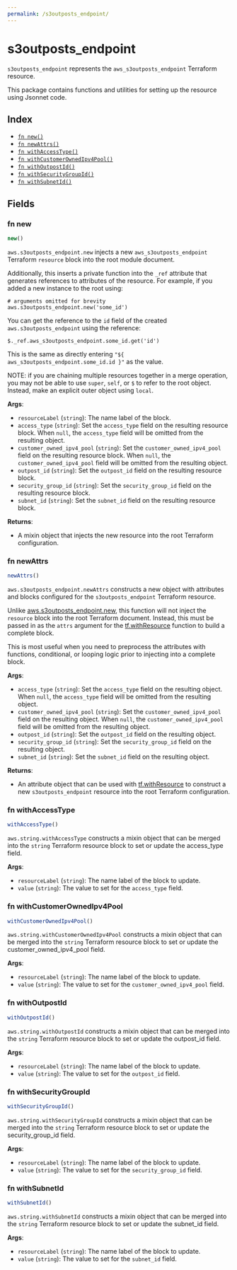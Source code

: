 ```yaml
---
permalink: /s3outposts_endpoint/
---
```


# s3outposts_endpoint

`s3outposts_endpoint` represents the `aws_s3outposts_endpoint` Terraform resource.



This package contains functions and utilities for setting up the resource using Jsonnet code.


## Index

* [`fn new()`](#fn-new)
* [`fn newAttrs()`](#fn-newattrs)
* [`fn withAccessType()`](#fn-withaccesstype)
* [`fn withCustomerOwnedIpv4Pool()`](#fn-withcustomerownedipv4pool)
* [`fn withOutpostId()`](#fn-withoutpostid)
* [`fn withSecurityGroupId()`](#fn-withsecuritygroupid)
* [`fn withSubnetId()`](#fn-withsubnetid)

## Fields

### fn new

```ts
new()
```


`aws.s3outposts_endpoint.new` injects a new `aws_s3outposts_endpoint` Terraform `resource`
block into the root module document.

Additionally, this inserts a private function into the `_ref` attribute that generates references to attributes of the
resource. For example, if you added a new instance to the root using:

    # arguments omitted for brevity
    aws.s3outposts_endpoint.new('some_id')

You can get the reference to the `id` field of the created `aws.s3outposts_endpoint` using the reference:

    $._ref.aws_s3outposts_endpoint.some_id.get('id')

This is the same as directly entering `"${ aws_s3outposts_endpoint.some_id.id }"` as the value.

NOTE: if you are chaining multiple resources together in a merge operation, you may not be able to use `super`, `self`,
or `$` to refer to the root object. Instead, make an explicit outer object using `local`.

**Args**:
  - `resourceLabel` (`string`): The name label of the block.
  - `access_type` (`string`): Set the `access_type` field on the resulting resource block. When `null`, the `access_type` field will be omitted from the resulting object.
  - `customer_owned_ipv4_pool` (`string`): Set the `customer_owned_ipv4_pool` field on the resulting resource block. When `null`, the `customer_owned_ipv4_pool` field will be omitted from the resulting object.
  - `outpost_id` (`string`): Set the `outpost_id` field on the resulting resource block.
  - `security_group_id` (`string`): Set the `security_group_id` field on the resulting resource block.
  - `subnet_id` (`string`): Set the `subnet_id` field on the resulting resource block.

**Returns**:
- A mixin object that injects the new resource into the root Terraform configuration.


### fn newAttrs

```ts
newAttrs()
```


`aws.s3outposts_endpoint.newAttrs` constructs a new object with attributes and blocks configured for the `s3outposts_endpoint`
Terraform resource.

Unlike [aws.s3outposts_endpoint.new](#fn-new), this function will not inject the `resource`
block into the root Terraform document. Instead, this must be passed in as the `attrs` argument for the
[tf.withResource](https://github.com/tf-libsonnet/core/tree/main/docs#fn-withresource) function to build a complete block.

This is most useful when you need to preprocess the attributes with functions, conditional, or looping logic prior to
injecting into a complete block.

**Args**:
  - `access_type` (`string`): Set the `access_type` field on the resulting object. When `null`, the `access_type` field will be omitted from the resulting object.
  - `customer_owned_ipv4_pool` (`string`): Set the `customer_owned_ipv4_pool` field on the resulting object. When `null`, the `customer_owned_ipv4_pool` field will be omitted from the resulting object.
  - `outpost_id` (`string`): Set the `outpost_id` field on the resulting object.
  - `security_group_id` (`string`): Set the `security_group_id` field on the resulting object.
  - `subnet_id` (`string`): Set the `subnet_id` field on the resulting object.

**Returns**:
  - An attribute object that can be used with [tf.withResource](https://github.com/tf-libsonnet/core/tree/main/docs#fn-withresource) to construct a new `s3outposts_endpoint` resource into the root Terraform configuration.


### fn withAccessType

```ts
withAccessType()
```

`aws.string.withAccessType` constructs a mixin object that can be merged into the `string`
Terraform resource block to set or update the access_type field.



**Args**:
  - `resourceLabel` (`string`): The name label of the block to update.
  - `value` (`string`): The value to set for the `access_type` field.


### fn withCustomerOwnedIpv4Pool

```ts
withCustomerOwnedIpv4Pool()
```

`aws.string.withCustomerOwnedIpv4Pool` constructs a mixin object that can be merged into the `string`
Terraform resource block to set or update the customer_owned_ipv4_pool field.



**Args**:
  - `resourceLabel` (`string`): The name label of the block to update.
  - `value` (`string`): The value to set for the `customer_owned_ipv4_pool` field.


### fn withOutpostId

```ts
withOutpostId()
```

`aws.string.withOutpostId` constructs a mixin object that can be merged into the `string`
Terraform resource block to set or update the outpost_id field.



**Args**:
  - `resourceLabel` (`string`): The name label of the block to update.
  - `value` (`string`): The value to set for the `outpost_id` field.


### fn withSecurityGroupId

```ts
withSecurityGroupId()
```

`aws.string.withSecurityGroupId` constructs a mixin object that can be merged into the `string`
Terraform resource block to set or update the security_group_id field.



**Args**:
  - `resourceLabel` (`string`): The name label of the block to update.
  - `value` (`string`): The value to set for the `security_group_id` field.


### fn withSubnetId

```ts
withSubnetId()
```

`aws.string.withSubnetId` constructs a mixin object that can be merged into the `string`
Terraform resource block to set or update the subnet_id field.



**Args**:
  - `resourceLabel` (`string`): The name label of the block to update.
  - `value` (`string`): The value to set for the `subnet_id` field.
